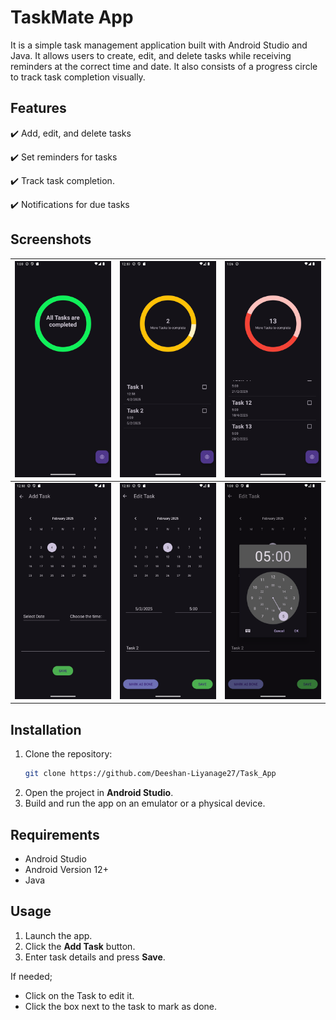 # TaskMate App  

It is a simple task management application built with Android Studio and Java. It allows users to create, edit, and delete tasks while receiving reminders at the correct time and date. It also consists of a progress circle to track task completion visually.

## Features  
✔️ Add, edit, and delete tasks

✔️ Set reminders for tasks

✔️ Track task completion.

✔️ Notifications for due tasks  


## Screenshots  

| <img src="Screenshots/All_Tasks_Completed.png"> | <img src="Screenshots/Added_2_Tasks.png"> | <img src="Screenshots/More_than_10_Tasks_Added.png"> |
| ---------------------------------------------- | -------------------------------------------- | ------------------------------------------- |
| <img src="Screenshots/AddTask.png"> | <img src="Screenshots/EditTask.png"> | <img src="Screenshots/Editing_of_Time_of_an_Old_Task.png"> |

## Installation  
1. Clone the repository:  
   ```sh
   git clone https://github.com/Deeshan-Liyanage27/Task_App
   ```
2. Open the project in **Android Studio**.  
3. Build and run the app on an emulator or a physical device.  

## Requirements  
- Android Studio  
- Android Version 12+
- Java

## Usage  
1. Launch the app.  
2. Click the **Add Task** button.  
3. Enter task details and press **Save**.
   
If needed;
   -	Click on the Task to edit it.
   -	Click the box next to the task to mark as done.

